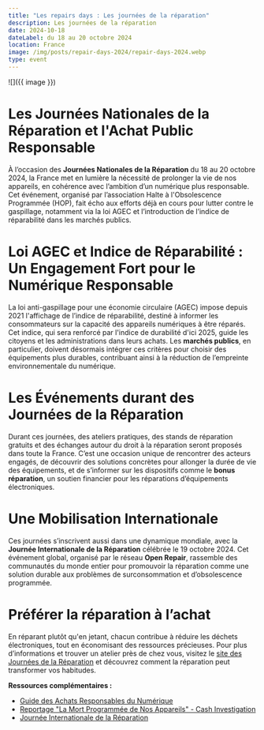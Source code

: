 ```yaml
---
title: "Les repairs days : Les journées de la réparation"
description: Les journées de la réparation
date: 2024-10-18
dateLabel: du 18 au 20 octobre 2024
location: France
image: /img/posts/repair-days-2024/repair-days-2024.webp
type: event
---
```


![]({{ image }})

# Les Journées Nationales de la Réparation et l'Achat Public Responsable

À l’occasion des **Journées Nationales de la Réparation** du 18 au 20 octobre 2024, la France met en lumière la nécessité de prolonger la vie de nos appareils, en cohérence avec l’ambition d’un numérique plus responsable. Cet événement, organisé par l’association Halte à l'Obsolescence Programmée (HOP), fait écho aux efforts déjà en cours pour lutter contre le gaspillage, notamment via la loi AGEC et l’introduction de l’indice de réparabilité dans les marchés publics.

# Loi AGEC et Indice de Réparabilité : Un Engagement Fort pour le Numérique Responsable

La loi anti-gaspillage pour une économie circulaire (AGEC) impose depuis 2021 l'affichage de l’indice de réparabilité, destiné à informer les consommateurs sur la capacité des appareils numériques à être réparés. Cet indice, qui sera renforcé par l'indice de durabilité d'ici 2025, guide les citoyens et les administrations dans leurs achats. Les **marchés publics**, en particulier, doivent désormais intégrer ces critères pour choisir des équipements plus durables, contribuant ainsi à la réduction de l’empreinte environnementale du numérique.

# Les Événements durant des Journées de la Réparation

Durant ces journées, des ateliers pratiques, des stands de réparation gratuits et des échanges autour du droit à la réparation seront proposés dans toute la France. C’est une occasion unique de rencontrer des acteurs engagés, de découvrir des solutions concrètes pour allonger la durée de vie des équipements, et de s’informer sur les dispositifs comme le **bonus réparation**, un soutien financier pour les réparations d’équipements électroniques.

# Une Mobilisation Internationale

Ces journées s’inscrivent aussi dans une dynamique mondiale, avec la **Journée Internationale de la Réparation** célébrée le 19 octobre 2024. Cet événement global, organisé par le réseau **Open Repair**, rassemble des communautés du monde entier pour promouvoir la réparation comme une solution durable aux problèmes de surconsommation et d’obsolescence programmée.

# Préférer la réparation à l’achat

En réparant plutôt qu'en jetant, chacun contribue à réduire les déchets électroniques, tout en économisant des ressources précieuses. Pour plus d’informations et trouver un atelier près de chez vous, visitez le [site des Journées de la Réparation](https://journeesreparation.fr/ "‌site de l'événement") et découvrez comment la réparation peut transformer vos habitudes.

<div class="fr-highlight">

**Ressources complémentaires :**

- [Guide des Achats Responsables du Numérique](https://ecoresponsable.numerique.gouv.fr/publications/guide-achat-indice-reparabilite/indice-reparabilite-et-achats-publics/ "‌PDF du guide des achats responsables de la MiNumEco")
- [Reportage "La Mort Programmée de Nos Appareils" - Cash Investigation](https://www.youtube.com/watch?v=WDv8anjeMHs "Reportage sur youtube ‌")
- [Journée Internationale de la Réparation](https://openrepair.org/international-repair-day/ "‌le site de l'événement")
</div>